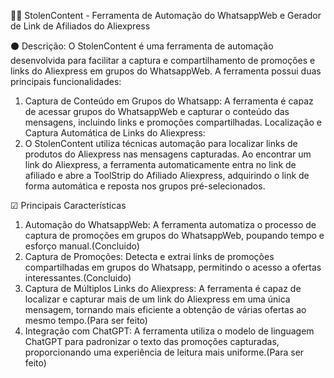 🐱‍🚀 StolenContent - Ferramenta de Automação do WhatsappWeb e Gerador de Link de Afiliados do Aliexpress

⚫ Descrição:
O StolenContent é uma ferramenta de automação desenvolvida para facilitar a captura e compartilhamento de promoções e links do Aliexpress em grupos do WhatsappWeb. A ferramenta possui duas principais funcionalidades:

1. Captura de Conteúdo em Grupos do Whatsapp:
A ferramenta é capaz de acessar grupos do WhatsappWeb e capturar o conteúdo das mensagens, incluindo links e promoções compartilhadas.
Localização e Captura Automática de Links do Aliexpress:
2. O StolenContent utiliza técnicas automação para localizar links de produtos do Aliexpress nas mensagens capturadas.
Ao encontrar um link do Aliexpress, a ferramenta automaticamente entra no link de afiliado e abre a ToolStrip do Afiliado Aliexpress, adquirindo o link de forma automática e reposta nos grupos pré-selecionados.

☑ Principais Características
1. Automação do WhatsappWeb: A ferramenta automatiza o processo de captura de promoções em grupos do WhatsappWeb, poupando tempo e esforço manual.(Concluido)
2. Captura de Promoções: Detecta e extrai links de promoções compartilhadas em grupos do Whatsapp, permitindo o acesso a ofertas interessantes.(Concluido)
3. Captura de Múltiplos Links do Aliexpress: A ferramenta é capaz de localizar e capturar mais de um link do Aliexpress em uma única mensagem, tornando mais eficiente a obtenção de várias ofertas ao mesmo tempo.(Para ser feito)
4. Integração com ChatGPT: A ferramenta utiliza o modelo de linguagem ChatGPT para padronizar o texto das promoções capturadas, proporcionando uma experiência de leitura mais uniforme.(Para ser feito)


